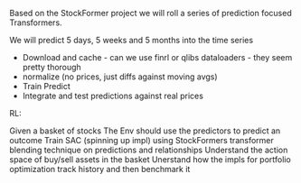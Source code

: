Based on the StockFormer project we will roll a series of prediction focused Transformers.

We will predict 5 days, 5 weeks and 5 months into the time series

* Download and cache - can we use finrl or qlibs dataloaders - they seem pretty thorough
* normalize (no prices, just diffs against moving avgs)
* Train Predict
* Integrate and test predictions against real prices


RL:

Given a basket of stocks
The Env should use the predictors to predict an outcome
Train SAC (spinning up impl) using StockFormers transformer blending technique on predictions and relationships
Understand the action space of buy/sell assets in the basket
Unerstand how the impls for portfolio optimization track history and then benchmark it



